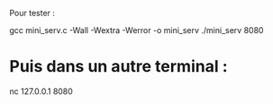  Pour tester :

gcc mini_serv.c -Wall -Wextra -Werror -o mini_serv
./mini_serv 8080
# Puis dans un autre terminal :
nc 127.0.0.1 8080
